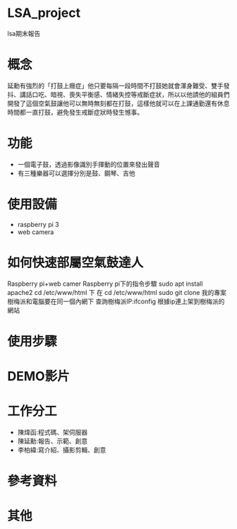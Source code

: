 # LSA_project
lsa期末報告
# 概念
延勳有強烈的「打鼓上癮症」他只要每隔一段時間不打鼓她就會渾身難受、雙手發抖、講話口吃、暗視、喪失平衡感、情緒失控等戒斷症狀，所以以他請他的組員們開發了這個空氣鼓讓他可以無時無刻都在打鼓，這樣他就可以在上課通勤還有休息時間都一直打鼓，避免發生戒斷症狀時發生憾事。
# 功能
- 一個電子鼓，透過影像識別手揮動的位置來發出聲音
- 有三種樂器可以選擇分別是鼓、鋼琴、吉他
# 使用設備
- raspberry pi 3
- web camera
# 如何快速部屬空氣鼓達人
Raspberry pi+web camer
Raspberry pi下的指令步驟
sudo apt install apache2
cd /etc/www/html 下
在 cd /etc/www/html sudo git clone 我的專案
樹梅派和電腦要在同一個內網下
查詢樹梅派IP:ifconfig
根據ip連上架到樹梅派的網站
# 使用步驟

# DEMO影片

# 工作分工
- 陳煒函:程式碼、架伺服器
- 陳延勳:報告、示範、創意
- 李柏緯:寫介紹、攝影剪輯、創意
# 參考資料

# 其他
